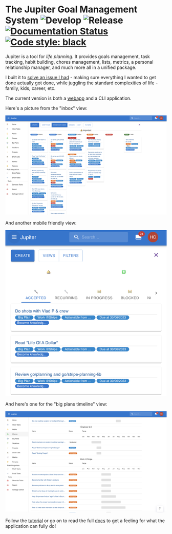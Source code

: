 # The Jupiter Goal Management System ![Develop](https://github.com/horia141/jupiter/workflows/Develop/badge.svg) ![Release](https://github.com/horia141/jupiter/workflows/Release/badge.svg) [![Documentation Status](https://readthedocs.org/projects/jupiter-goals/badge/?version=stable)](https://jupiter-goals.readthedocs.io/en/stable/?badge=stable) [![Code style: black](https://img.shields.io/badge/code%20style-black-000000.svg)](https://github.com/psf/black)

Jupiter is a tool for _life planning_. It provides goals management, task tracking,
habit building, chores management, lists, metrics, a personal relationship manager, and
much more all in a unified package.

I built it to [solve an issue I had](http://www.paulgraham.com/organic.html) - making sure everything
I wanted to get done actually got done, while juggling the standard complexities of life - family, kids, career, etc.

The current version is both a [webapp](https://jupiter-webui.onrender.com/) and a
CLI application.

Here's a picture from the "inbox" view:

![Inbox](docs/assets/index-inbox.png)

And another mobile friendly view:

![Inbox Mobile](docs/assets/index-inbox-mobile.png)

And here's one for the "big plans timeline" view:

![Big Plans Timeline](docs/assets/index-big-plans-timeline.png)

Follow the [tutorial](docs/tutorial.md) or go on to read the full [docs](https://jupiter-goals.readthedocs.io) to
get a feeling for what the application can fully do!